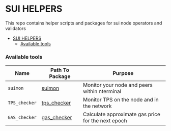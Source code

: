 # SUI HELPERS

This repo contains helper scripts and packages for sui node operators and validators

- [SUI HELPERS](#sui-helpers)
    - [Available tools](#available-tools)

### Available tools

| Name           | Path To Package              | Purpose                                            |
|----------------|------------------------------|----------------------------------------------------|
| `suimon`| [suimon](./suimon)           | Monitor your node and peers within nterminal       |
| `TPS_checker`  | [tps_checker](./tps_checker) | Monitor TPS on the node and in the network         |
| `GAS_checker`  | [gas_checker](./gas_checker) | Calculate approximate gas price for the next epoch |
